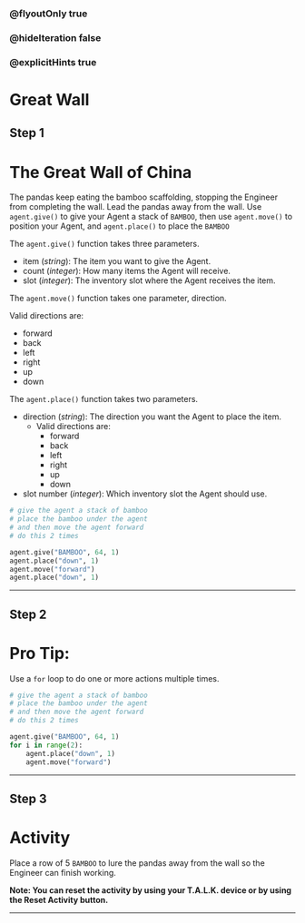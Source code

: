 ### @flyoutOnly true
### @hideIteration false
### @explicitHints true

# Great Wall

## Step 1
# The Great Wall of China

The pandas keep eating the bamboo scaffolding, stopping the Engineer from completing the wall. Lead the pandas away from the wall. Use `agent.give()` to give your Agent a stack of `BAMBOO`, then use `agent.move()` to position your Agent, and `agent.place()` to place the `BAMBOO`

The `agent.give()` function takes three parameters.  

- item (*string*): The item you want to give the Agent.
- count (*integer*): How many items the Agent will receive.
- slot (*integer*): The inventory slot where the Agent receives the item.

The `agent.move()` function takes one parameter, direction.

Valid directions are: 
- forward
- back
- left
- right
- up
- down

The `agent.place()` function takes two parameters.  

- direction (*string*): The direction you want the Agent to place the item.
    - Valid directions are: 
        - forward
        - back
        - left
        - right
        - up
        - down
- slot number (*integer*): Which inventory slot the Agent should use.

```python
# give the agent a stack of bamboo
# place the bamboo under the agent
# and then move the agent forward
# do this 2 times

agent.give("BAMBOO", 64, 1)
agent.place("down", 1)
agent.move("forward")
agent.place("down", 1)
```

---

## Step 2
# Pro Tip:

Use a `for` loop to do one or more actions multiple times.

```python
# give the agent a stack of bamboo
# place the bamboo under the agent
# and then move the agent forward
# do this 2 times

agent.give("BAMBOO", 64, 1)
for i in range(2):
    agent.place("down", 1)
    agent.move("forward")
```

---

## Step 3
# Activity

Place a row of 5 `BAMBOO` to lure the pandas away from the wall so the Engineer can finish working.

**Note: You can reset the activity by using your T.A.L.K. device or by using the Reset Activity button.**



---


